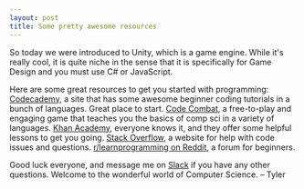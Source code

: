 ```yaml
---
layout: post
title: Some pretty awesome resources
---
```

So today we were introduced to Unity, which is a game engine. While it's really cool, it is quite niche in the sense
that it is specifically for Game Design and you must use C# or JavaScript.

Here are some great resources to get you started with programming:
[Codecademy](https://www.codecademy.com/), a site that has some awesome beginner coding tutorials in a bunch of languages. Great place to start.
[Code Combat](https://codecombat.com/), a free-to-play and engaging game that teaches you the basics of comp sci in a variety of languages.
[Khan Academy](https://www.khanacademy.org/computing/computer-programming), everyone knows it, and they offer some helpful lessons to get you going.
[Stack Overflow](https://stackoverflow.com/), a website for help with code issues and questions.
[r/learnprogramming on Reddit](https://www.reddit.com/r/learnprogramming/), a forum for beginners.

Good luck everyone, and message me on [Slack](https://sphscodeclub.slack.com/) if you have any other questions. Welcome to the wonderful world of Computer Science.
&ndash; Tyler
